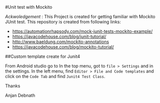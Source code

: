 #Unit test with Mockito

*Ackwoledgement* : This Project is created for getting familiar with Mockito JUnit test. 
 This repository is created from following links:

- https://automationrhapsody.com/mock-junit-tests-mockito-example/
- https://javacodehouse.com/blog/junit-tutorial/
- http://www.baeldung.com/mockito-annotations
- https://javacodehouse.com/blog/mockito-tutorial/



##Custom template create for Junit4

From Android studio go to In the top menu, got to `file > Settings` 
and in the settings. In the left menu, find `Editor > File and Code templates` and click on the `Code Tab` 
and find `Junit4 Test Class`.


Thanks

Anjan Debnath